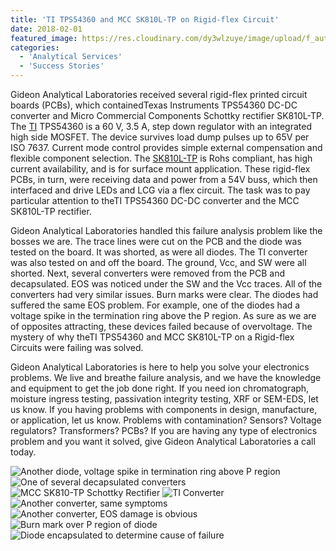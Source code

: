 ```yaml
---
title: 'TI TPS54360 and MCC SK810L-TP on Rigid-flex Circuit'
date: 2018-02-01
featured_image: https://res.cloudinary.com/dy3wlzuye/image/upload/f_auto,c_scale,w_250/v1/GideonLabs/Another-diode-voltage-spike-in-termination-ring-above-P-region.jpg
categories:
  - 'Analytical Services'
  - 'Success Stories'
---
```


Gideon Analytical Laboratories received several rigid-flex printed circuit boards (PCBs), which containedTexas Instruments TPS54360 DC-DC converter and Micro Commercial Components Schottky rectifier SK810L-TP. The [TI](http://www.ti.com/product/TPS54360) TPS54360 is a 60 V, 3.5 A, step down regulator with an integrated high side MOSFET. The device survives load dump pulses up to 65V per ISO 7637. Current mode control provides simple external compensation and flexible component selection. The [SK810L-TP](<https://www.mouser.com/ds/2/258/SK82L-SK810L(SMC)-276530.pdf>) is Rohs compliant, has high current availability, and is for surface mount application. These rigid-flex PCBs, in turn, were receiving data and power from a 54V buss, which then interfaced and drive LEDs and LCG via a flex circuit. The task was to pay particular attention to theTI TPS54360 DC-DC converter and the MCC SK810L-TP rectifier.

Gideon Analytical Laboratories handled this failure analysis problem like the bosses we are. The trace lines were cut on the PCB and the diode was tested on the board. It was shorted, as were all diodes. The TI converter was also tested on and off the board. The ground, Vcc, and SW were all shorted. Next, several converters were removed from the PCB and decapsulated. EOS was noticed under the SW and the Vcc traces. All of the converters had very similar issues. Burn marks were clear. The diodes had suffered the same EOS problem. For example, one of the diodes had a voltage spike in the termination ring above the P region. As sure as we are of opposites attracting, these devices failed because of overvoltage. The mystery of why theTI TPS54360 and MCC SK810L-TP on a Rigid-flex Circuits were failing was solved.

Gideon Analytical Laboratories is here to help you solve your electronics problems. We live and breathe failure analysis, and we have the knowledge and equipment to get the job done right. If you need ion chromatograph, moisture ingress testing, passivation integrity testing, XRF or SEM-EDS, let us know. If you having problems with components in design, manufacture, or application, let us know. Problems with contamination? Sensors? Voltage regulators? Transformers? PCBs? If you are having any type of electronics problem and you want it solved, give Gideon Analytical Laboratories a call today.

![Another diode, voltage spike in termination ring above P region](https://res.cloudinary.com/dy3wlzuye/image/upload/f_auto,c_scale,w_300/GideonLabs/Another-diode-voltage-spike-in-termination-ring-above-P-region.jpg 'Another diode, voltage spike in termination ring above P region')
![One of several decapsulated converters](https://res.cloudinary.com/dy3wlzuye/image/upload/f_auto,c_scale,w_300/GideonLabs/One-of-several-decapsulated-converters.jpg 'One of several decapsulated converters')
![MCC SK810-TP Schottky Rectifier](https://res.cloudinary.com/dy3wlzuye/image/upload/f_auto,c_scale,w_300/GideonLabs/MCC-SK810-TP-Schottky-Rectifier.jpg 'MCC SK810-TP Schottky Rectifier')
![TI Converter](https://res.cloudinary.com/dy3wlzuye/image/upload/f_auto,c_scale,w_300/GideonLabs/TI-Converter.jpg 'TI Converter')
![Another converter, same symptoms](https://res.cloudinary.com/dy3wlzuye/image/upload/f_auto,c_scale,w_300/GideonLabs/Another-converter-same-symptoms.jpg 'Another converter, same symptoms')
![Another converter, EOS damage is obvious](https://res.cloudinary.com/dy3wlzuye/image/upload/f_auto,c_scale,w_300/GideonLabs/Another-converter-EOS-damage-is-obvious.jpg 'Another converter, EOS damage is obvious')
![Burn mark over P region of diode](https://res.cloudinary.com/dy3wlzuye/image/upload/f_auto,c_scale,w_300/GideonLabs/Burn-mark-over-P-region-of-diode.jpg 'Burn mark over P region of diode')
![Diode encapsulated to determine cause of failure](https://res.cloudinary.com/dy3wlzuye/image/upload/f_auto,c_scale,w_300/GideonLabs/Diode-encapsulated-to-determine-cause-of-failure.jpg 'Diode encapsulated to determine cause of failure')
